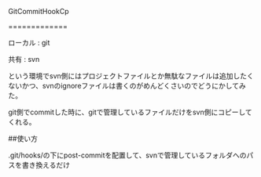 GitCommitHookCp

=============

ローカル : git

共有     : svn

という環境でsvn側にはプロジェクトファイルとか無駄なファイルは追加したくないかつ、svnのignoreファイルは書くのがめんどくさいのでどうにかしてみた。

git側でcommitした時に、gitで管理しているファイルだけをsvn側にコピーしてくれる。


##使い方

.git/hooks/の下にpost-commitを配置して、svnで管理しているフォルダへのパスを書き換えるだけ
